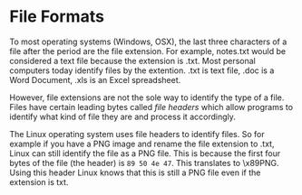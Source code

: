 # File Formats

To most operating systems (Windows, OSX), the last three characters of a file after the period are the file extension. For example, notes.txt would be considered a text file because the extension is .txt. Most personal computers today identify files by the extention. .txt is text file, .doc is a Word Document, .xls is an Excel spreadsheet.

However, file extensions are not the sole way to identify the type of a file. Files have certain leading bytes called *file headers* which allow programs to identify what kind of file they are and process it accordingly.

The Linux operating system uses file headers to identify files. So for example if you have a PNG image and rename the file extension to .txt, Linux can still identify the file as a PNG file. This is because the first four bytes of the file (the header) is `89 50 4e 47`. This translates to \x89PNG. Using this header Linux knows that this is still a PNG file even if the extension is txt.